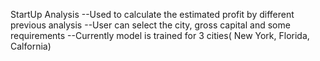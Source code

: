 StartUp Analysis
--Used to calculate the estimated profit by different previous analysis
--User can select the city, gross capital and some requirements 
--Currently model is trained for 3 cities( New York, Florida, Calfornia)